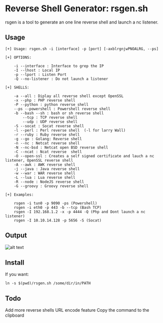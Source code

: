 # Reverse Shell Generator: rsgen.sh

rsgen is a tool to generate an one line reverse shell and launch a nc listener.

## Usage

```
[+] Usage: rsgen.sh -i [interface] -p [port] [-axblrgnjwPNOALRG, --ps] 

[+] OPTIONS:

	-i --interface : Interface to grep the IP
	-I --lhost : Local IP
	-p --lport : Listen Port
	-Q --no-listener : Do not launch a listener

[+] SHELLS:

	-a --all : Diplay all reverse shell except OpenSSL
	-x --php : PHP reverse shell
	-P --python : python reverse shell
	--ps --powershell : Powershell reverse shell
 	-b --bash --sh : bash or sh reverse shell
   		--tcp : TCP reverse shell
   		--udp : UDP reverse shell
	-S --socat : Socat reverse shell
	-l --perl : Perl reverse shell  (-l for larry Wall)
	-r --ruby : Ruby reverse shell
	-g --go : Golang: Reverse shell
	-n --nc : Netcat reverse shell
	-N --nc-bsd : Netcat open BSD reverse shell
	-C --ncat : Ncat reverse  shell
	-O --open-ssl : Creates a self signed certificate and lauch a nc listener, OpenSSL reverse shell
	-A --awk : AWK reverse shell
	-j --java : Java reverse shell
	-w --war : WAR reverse shell
	-L --lua : Lua reverse shell
	-R --node : NodeJS reverse shell
	-G --groovy : Groovy reverse shell

[+] Examples:

	rsgen -i tun0 -p 9090 -ps (Powershell)
	rsgen -i eth0 -p 443 -b --tcp (Bash TCP)
	rsgen -I 192.168.1.2 -x -p 4444 -Q (Php and Dont launch a nc listener)
	rsgen -I 10.10.14.128 -p 5656 -S (Socat) 
```

## Output

![alt text](https://raw.githubusercontent.com/darn0b/rsgen/master/screenshot.png)

## Install

If you want:

```
ln -s $(pwd)/rsgen.sh /some/dir/in/PATH
```

## Todo

Add more reverse shells
URL encode feature
Copy the command to the clipboard


